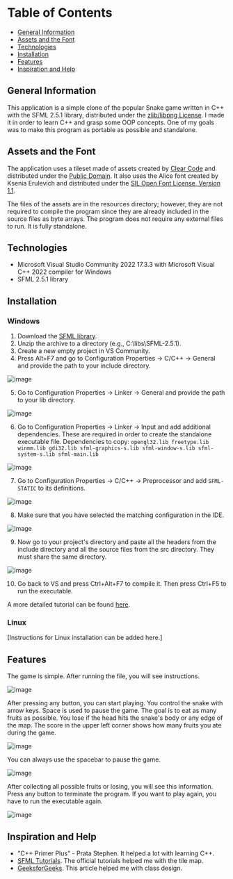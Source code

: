# Table of Contents
* [General Information](#general-information)
* [Assets and the Font](#assets-and-the-font)
* [Technologies](#technologies)
* [Installation](#installation)
* [Features](#features)
* [Inspiration and Help](#inspiration-and-help)

## General Information
This application is a simple clone of the popular Snake game written in C++ with the SFML 2.5.1 library, distributed under the [zlib/libpng License](https://opensource.org/licenses/zlib-license-php/). I made it in order to learn C++ and grasp some OOP concepts. One of my goals was to make this program as portable as possible and standalone.

## Assets and the Font
The application uses a tileset made of assets created by [Clear Code](https://www.youtube.com/@ClearCode) and distributed under the [Public Domain](https://creativecommons.org/publicdomain/zero/1.0/). It also uses the Alice font created by Ksenia Erulevich and distributed under the [SIL Open Font License, Version 1.1](http://scripts.sil.org/OFL).

The files of the assets are in the resources directory; however, they are not required to compile the program since they are already included in the source files as byte arrays. The program does not require any external files to run. It is fully standalone.

## Technologies
- Microsoft Visual Studio Community 2022 17.3.3 with Microsoft Visual C++ 2022 compiler for Windows
- SFML 2.5.1 library

## Installation
### Windows
1. Download the [SFML library](https://www.sfml-dev.org/download/sfml/2.6.0/).
2. Unzip the archive to a directory (e.g., C:\libs\SFML-2.5.1).
3. Create a new empty project in VS Community.
4. Press Alt+F7 and go to Configuration Properties -> C/C++ -> General and provide the path to your include directory.

![image](https://github.com/WikSta/Snake/assets/138527487/b9cb252c-8639-4e14-a849-0b6bafce4afb)

5. Go to Configuration Properties -> Linker -> General and provide the path to your lib directory.

![image](https://github.com/WikSta/Snake/assets/138527487/ffd82a27-1095-4b4e-b4b7-272ea848efa9)

6. Go to Configuration Properties -> Linker -> Input and add additional dependencies. These are required in order to create the standalone executable file. Dependencies to copy: `opengl32.lib
freetype.lib
winmm.lib
gdi32.lib
sfml-graphics-s.lib
sfml-window-s.lib
sfml-system-s.lib
sfml-main.lib`


![image](https://github.com/WikSta/Snake/assets/138527487/94df22dc-ac21-4ff8-94df-450d3036329a)

7. Go to Configuration Properties -> C/C++ -> Preprocessor and add `SFML-STATIC` to its definitions.
  
![image](https://github.com/WikSta/Snake/assets/138527487/2c89a492-1b69-4069-91bd-2ad12190d01f)

8. Make sure that you have selected the matching configuration in the IDE.

![image](https://github.com/WikSta/Snake/assets/138527487/c9d5e240-0b89-4e29-a348-a9420dcc1db8)

9. Now go to your project's directory and paste all the headers from the include directory and all the source files from the src directory. They must share the same directory.

![image](https://github.com/WikSta/Snake/assets/138527487/e2537340-b17c-4708-b9dc-9fdb443262db)

10. Go back to VS and press Ctrl+Alt+F7 to compile it. Then press Ctrl+F5 to run the executable.

A more detailed tutorial can be found [here](https://www.sfml-dev.org/tutorials/2.6/start-vc.php).

### Linux
[Instructions for Linux installation can be added here.]

## Features
The game is simple. After running the file, you will see instructions.

![image](https://github.com/WikSta/Snake/assets/138527487/82c62bfe-6a3e-4c3a-955a-519e968846c8)

After pressing any button, you can start playing. You control the snake with arrow keys. Space is used to pause the game. The goal is to eat as many fruits as possible. You lose if the head hits the snake's body or any edge of the map. The score in the upper left corner shows how many fruits you ate during the game.

![image](https://github.com/WikSta/Snake/assets/138527487/1ecfb2f9-d125-418c-996b-5ce0f4e0cf01)

You can always use the spacebar to pause the game.

![image](https://github.com/WikSta/Snake/assets/138527487/4026fd3e-ca11-44a4-9aba-f9bbd58fc1c2)

After collecting all possible fruits or losing, you will see this information. Press any button to terminate the program. If you want to play again, you have to run the executable again.

![image](https://github.com/WikSta/Snake/assets/138527487/1d220b6a-ff0c-4f6d-bc6c-abaae4bd96a5)

## Inspiration and Help
- "C++ Primer Plus" - Prata Stephen. It helped a lot with learning C++.
- [SFML Tutorials](https://www.sfml-dev.org/tutorials/2.6/). The official tutorials helped me with the tile map.
- [GeeksforGeeks](https://www.geeksforgeeks.org/design-snake-game/). This article helped me with class design.
